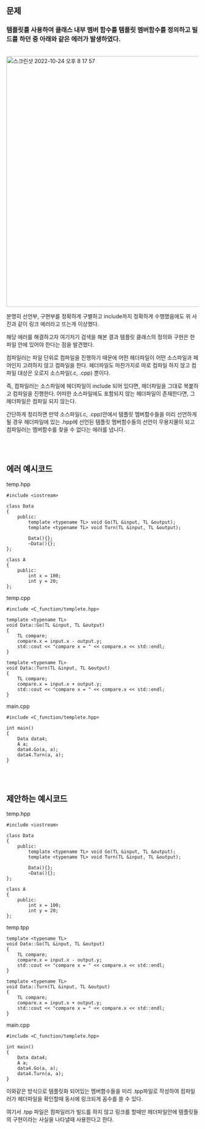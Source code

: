 ## **문제**
### 템플릿를 사용하여 클래스 내부 멤버 함수를 템플릿 멤버함수를 정의하고 빌드를 하던 중 아래와 같은 에러가 발생하였다.

</br>

<img width="655" alt="스크린샷 2022-10-24 오후 8 17 57" src="https://user-images.githubusercontent.com/56625848/197514142-6697c70a-21b1-4646-842b-69b4a265d6d2.png">

</br>

분명히 선언부, 구현부를 정확하게 구별하고 include까지 정확하게 수행했음에도 위 사진과 같이 링크 에러라고 뜨는게 이상했다.

해당 에러를 해결하고자 여기저기 검색을 해본 결과 템플릿 클래스의 정의와 구현은 한 파일 안에 있어야 한다는 점을 발견했다.

컴파일러는 파일 단위로 컴파일을 진행하기 때문에 어떤 헤더파일이 어떤 소스파일과 페어인지 고려하지 않고 컴파일을 한다. 헤더파일도 마찬가지로 따로 컴파일 하지 않고 컴파일 대상은 오로지 소스파일(.c, .cpp) 뿐이다.

즉, 컴파일러는 소스파일에 헤더파일이 include 되어 있다면, 헤더파일을 그대로 복붙하고 컴파일을 진행한다.
어떠한 소스파일에도 포함되지 않는 헤더파일이 존재한다면, 그 헤더파일은 컴파일 되지 않는다.

간단하게 정리하면 만약 소스파일(.c, .cpp)안에서 탬플릿 멤버함수들을 미리 선언하게 될 경우 헤더파일에 있는 .hpp에 선언된 탬플릿 멤버함수들의 선언이 무용지물이 되고 컴파일러는 멤버함수를 찾을 수 없다는 에러를 냅니다.

</br></br>

## 에러 예시코드

temp.hpp
``` 
#include <iostream>

class Data
{
    public:
        template <typename TL> void Go(TL &input, TL &output);
        template <typename TL> void Turn(TL &input, TL &output);        
        
        Data(){};
        ~Data(){};
};

class A
{
    public:
        int x = 100;
        int y = 20;
};
```

temp.cpp
```
#include <C_function/templete.hpp>

template <typename TL>
void Data::Go(TL &input, TL &output)
{
    TL compare;
    compare.x = input.x - output.y;
    std::cout << "compare x = " << compare.x << std::endl;
}

template <typename TL>
void Data::Turn(TL &input, TL &output)
{
    TL compare;
    compare.x = input.x + output.y;
    std::cout << "compare x = " << compare.x << std::endl;
}
```

main.cpp
```
#include <C_function/templete.hpp>

int main()
{
    Data data4;
    A a;
    data4.Go(a, a);
    data4.Turn(a, a);    
}
```

</br></br>

## 제안하는 예시코드

temp.hpp
``` 
#include <iostream>

class Data
{
    public:
        template <typename TL> void Go(TL &input, TL &output);
        template <typename TL> void Turn(TL &input, TL &output);        
        
        Data(){};
        ~Data(){};
};

class A
{
    public:
        int x = 100;
        int y = 20;
};
```
temp.tpp
```
template <typename TL>
void Data::Go(TL &input, TL &output)
{
    TL compare;
    compare.x = input.x - output.y;
    std::cout << "compare x = " << compare.x << std::endl;
}

template <typename TL>
void Data::Turn(TL &input, TL &output)
{
    TL compare;
    compare.x = input.x + output.y;
    std::cout << "compare x = " << compare.x << std::endl;
}
```
main.cpp
```
#include <C_function/templete.hpp>

int main()
{
    Data data4;
    A a;
    data4.Go(a, a);
    data4.Turn(a, a);    
}
```

이와같은 방식으로 템플릿화 되어있는 멤버함수들을 미리 .tpp파일로 작성하여 컴파일러가 헤더파일을 확인할때 동시에 링크되게 꼼수를 쓸 수 있다.

여기서 .tpp 파일은 컴파일러가 빌드를 하지 않고 링크를 할때만 헤더파일안에 템플릿들의 구현이라는 사실을 나타낼때 사용한다고 한다.